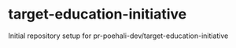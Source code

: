 # target-education-initiative

Initial repository setup for pr-poehali-dev/target-education-initiative